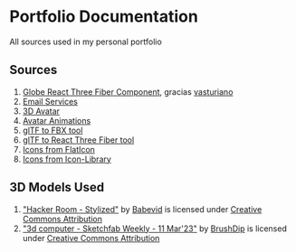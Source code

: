 # Portfolio Documentation
All sources used in my personal portfolio

## Sources
1. [Globe React Three Fiber Component](https://github.com/vasturiano/react-globe.gl?tab=readme-ov-file), gracias [vasturiano](https://www.paypal.com/donate/?cmd=_donations&business=L398E7PKP47E8&currency_code=USD&source=url)
2. [Email Services](https://dashboard.emailjs.com/admin)
3. [3D Avatar](https://readyplayer.me/)
4. [Avatar Animations](https://www.mixamo.com/)
5. [glTF to FBX tool](https://products.aspose.app/3d/conversion/glb-to-fbx)
6. [glTF to React Three Fiber tool](https://gltf.pmnd.rs)
7. [Icons from FlatIcon](https://media.flaticon.com/license/license.pdf?_gl=1*18x3rcm*fp_ga*OTMyMjM3NTU5LjE3MzMxNDE3Njc.*fp_ga_1ZY8468CQB*MTczNjgyNzQ4Mi41LjEuMTczNjgyNzUyNS4xNy4wLjA.*test_ga*OTMyMjM3NTU5LjE3MzMxNDE3Njc.*test_ga_523JXC6VL7*MTczNjgyNzQ4Mi41LjEuMTczNjgyNzUyNS4xNy4wLjA.&_ga=2.68540753.119220022.1736827484-932237559.1733141767)
8. [Icons from Icon-Library](https://icon-library.com/)

## 3D Models Used
1. ["Hacker Room - Stylized"](https://skfb.ly/6UtLP) by [Babevid](https://sketchfab.com/Babevid) is licensed under [Creative Commons Attribution](http://creativecommons.org/licenses/by/4.0/)
2. ["3d computer  - Sketchfab Weekly - 11 Mar'23"](https://skfb.ly/oERVN) by [BrushDip](https://sketchfab.com/BrushDip) is licensed under [Creative Commons Attribution](http://creativecommons.org/licenses/by/4.0/)
